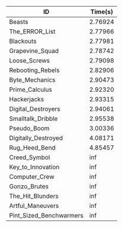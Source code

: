 |ID|Time(s)|
|-|-|
|Beasts|2.76924|
|The_ERROR_List|2.77966|
|Blackouts|2.77981|
|Grapevine_Squad|2.78742|
|Loose_Screws|2.79098|
|Rebooting_Rebels|2.82906|
|Byte_Mechanics|2.90473|
|Prime_Calculus|2.92320|
|Hackerjacks|2.93315|
|Digital_Destroyers|2.94061|
|Smalltalk_Dribble|2.95538|
|Pseudo_Boom|3.00336|
|Digitally_Destroyed|4.08171|
|Rug_Heed_Bend|4.85457|
|Creed_Symbol|inf|
|Key_to_Innovation|inf|
|Computer_Crew|inf|
|Gonzo_Brutes|inf|
|The_Hit_Blunders|inf|
|Artful_Maneuvers|inf|
|Pint_Sized_Benchwarmers|inf|
